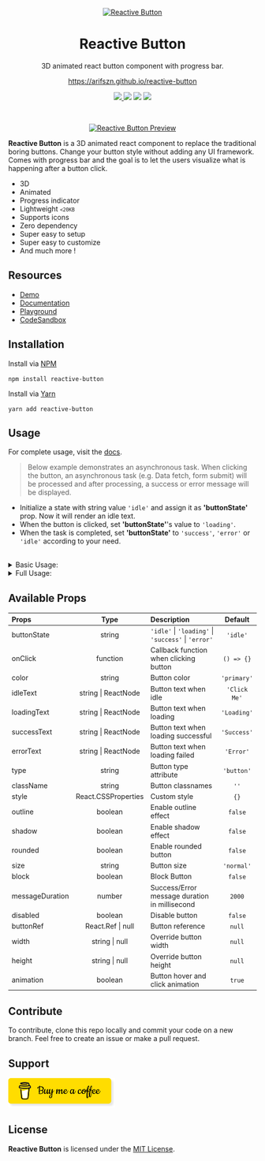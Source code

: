 <p align="center">
  <a href="https://arifszn.github.io/reactive-button" target="_blank">
    <img 
      src="https://arifszn.github.io/reactive-button/img/logo/logo.png"
      alt="Reactive Button"
      title="Reactive Button"
      width="80"
    />
  </a>
</p>

<h1 align="center">Reactive Button</h1>
<p align="center">3D animated react button component with progress bar.</p>
<p align="center">
  <a href="https://arifszn.github.io/reactive-button">
    https://arifszn.github.io/reactive-button
  </a>
</p>

<p align="center">
  <a href="https://www.npmjs.com/package/reactive-button">
    <img src="https://img.shields.io/npm/v/reactive-button"/>
  </a>
  <img src="https://img.shields.io/bundlephobia/min/reactive-button"/>
  <img src="https://arifszn.github.io/reactive-button/img/dependencies.svg"/>
  <a href="https://github.com/arifszn/reactive-button/blob/main/LICENSE">
    <img src="https://img.shields.io/github/license/arifszn/reactive-button"/>
  </a>
</p>

<br/>

<p align="center">
  <a href="https://arifszn.github.io/reactive-button" target="_blank">
    <img src="https://arifszn.github.io/reactive-button/img/preview.gif" alt="Reactive Button Preview" title="Reactive Button Preview">
  </a>
</p>

**Reactive Button** is a 3D animated react component to replace the traditional boring buttons. Change your button style without adding any UI framework. Comes with progress bar and the goal is to let the users visualize what is happening after a button click.

- 3D
- Animated
- Progress indicator
- Lightweight <small><code><20KB</code></small>
- Supports icons
- Zero dependency
- Super easy to setup
- Super easy to customize
- And much more !

## Resources

- [Demo](https://arifszn.github.io/reactive-button)
- [Documentation](https://arifszn.github.io/reactive-button/docs)
- [Playground](https://arifszn.github.io/reactive-button/docs/playground)
- [CodeSandbox](https://codesandbox.io/s/reactive-button-lvpeb)

## Installation

Install via <a href="https://www.npmjs.com/package/reactive-button">NPM</a>

```
npm install reactive-button
```

Install via <a href="https://yarnpkg.com/package/reactive-button">Yarn</a>

```
yarn add reactive-button
```

## Usage

For complete usage, visit the <a href="https://arifszn.github.io/reactive-button/docs/usage">docs</a>.

> Below example demonstrates an asynchronous task. When clicking the button, an asynchronous task (e.g. Data fetch, form submit) will be processed and after processing, a success or error message will be displayed.

- Initialize a state with string value <code>'idle'</code> and assign it as <strong>'buttonState'</strong> prop. Now it will render an idle text.
- When the button is clicked, set <strong>'buttonState'</strong>'s value to <code>'loading'</code>.
- When the task is completed, set <strong>'buttonState'</strong> to <code>'success'</code>, <code>'error'</code> or <code>'idle'</code> according to your need.

<br/>
    
<details>
<summary>Basic Usage:</summary>

```js
import { useState } from "react";
import ReactiveButton from "reactive-button";

function App() {
  const [state, setState] = useState("idle");

  const onClickHandler = () => {
    setState("loading");
    setTimeout(() => {
      setState("success");
    }, 2000);
  };

  return <ReactiveButton buttonState={state} onClick={onClickHandler} />;
}

export default App;
```

</details>

<details>
<summary>Full Usage:</summary>

```js
import { useState } from "react";
import ReactiveButton from "reactive-button";

function App() {
  const [state, setState] = useState("idle");

  const onClickHandler = () => {
    setState("loading");
    setTimeout(() => {
      setState("success");
    }, 2000);
  };

  return (
    <ReactiveButton
      buttonState={state}
      onClick={onClickHandler}
      color={"primary"}
      idleText={"Button"}
      loadingText={"Loading"}
      successText={"Success"}
      errorText={"Error"}
      type={"button"}
      className={"class1 class2"}
      style={{ borderRadius: "5px" }}
      outline={false}
      shadow={false}
      rounded={false}
      size={"normal"}
      block={false}
      messageDuration={2000}
      disabled={false}
      buttonRef={null}
      width={null}
      height={null}
      animation={true}
    />
  );
}

export default App;
```

</details>

## Available Props

| Props           |        Type         | Description                                                                                     |         Default         |
| :-------------- | :-----------------: | :---------------------------------------------------------------------------------------------- | :---------------------: |
| buttonState     |       string        | <code>'idle'</code> \| <code>'loading'</code> \| <code>'success'</code> \| <code>'error'</code> |   <code>'idle'</code>   |
| onClick         |      function       | Callback function when clicking button                                                          |  <code>() => {}</code>  |
| color           |       string        | Button color                                                                                    | <code>'primary'</code>  |
| idleText        | string \| ReactNode | Button text when idle                                                                           | <code>'Click Me'</code> |
| loadingText     | string \| ReactNode | Button text when loading                                                                        | <code>'Loading'</code>  |
| successText     | string \| ReactNode | Button text when loading successful                                                             | <code>'Success'</code>  |
| errorText       | string \| ReactNode | Button text when loading failed                                                                 |  <code>'Error'</code>   |
| type            |       string        | Button type attribute                                                                           |  <code>'button'</code>  |
| className       |       string        | Button classnames                                                                               |     <code>''</code>     |
| style           | React.CSSProperties | Custom style                                                                                    |     <code>{}</code>     |
| outline         |       boolean       | Enable outline effect                                                                           |   <code>false</code>    |
| shadow          |       boolean       | Enable shadow effect                                                                            |   <code>false</code>    |
| rounded         |       boolean       | Enable rounded button                                                                           |   <code>false</code>    |
| size            |       string        | Button size                                                                                     |  <code>'normal'</code>  |
| block           |       boolean       | Block Button                                                                                    |   <code>false</code>    |
| messageDuration |       number        | Success/Error message duration in millisecond                                                   |    <code>2000</code>    |
| disabled        |       boolean       | Disable button                                                                                  |   <code>false</code>    |
| buttonRef       |  React.Ref \| null  | Button reference                                                                                |    <code>null</code>    |
| width           |   string \| null    | Override button width                                                                           |    <code>null</code>    |
| height          |   string \| null    | Override button height                                                                          |    <code>null</code>    |
| animation       |       boolean       | Button hover and click animation                                                                |    <code>true</code>    |

## Contribute

To contribute, clone this repo locally and commit your code on a new branch. Feel free to create an issue or make a pull request.

## Support

<a href="https://www.buymeacoffee.com/arifszn" target="_blank">
  <img src="https://raw.githubusercontent.com/arifszn/arifszn/main/assets/bmc-button.png" alt="Buy Me A Coffee" style="height: 60px !important;width: 217px !important;" >
</a>

## License

**Reactive Button** is licensed under the [MIT License](https://github.com/arifszn/reactive-button/blob/main/LICENSE).
